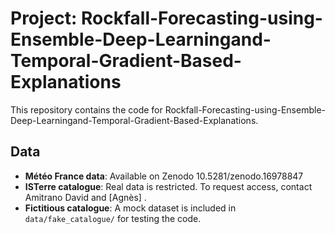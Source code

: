 # Project: Rockfall-Forecasting-using-Ensemble-Deep-Learningand-Temporal-Gradient-Based-Explanations


This repository contains the code for Rockfall-Forecasting-using-Ensemble-Deep-Learningand-Temporal-Gradient-Based-Explanations.

## Data

- **Météo France data**: Available on Zenodo 10.5281/zenodo.16978847
- **ISTerre catalogue**: Real data is restricted. To request access, contact Amitrano David <email> and [Agnès] <email>.
- **Fictitious catalogue**: A mock dataset is included in `data/fake_catalogue/` for testing the code.
